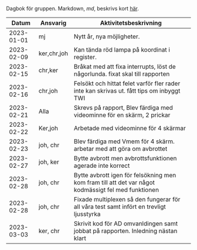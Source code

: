 Dagbok för gruppen. Markdown, *md*, beskrivs kort [här](https://liuonline.sharepoint.com/:b:/r/sites/Lisam_TSIU51_2023VT_K5/Delade%20dokument/General/Kursdokument/markdown-cheatsheet.pdf?csf=1&web=1&e=VS1JYj).



Datum        | Ansvarig   | Aktivitetsbeskrivning                                      
-------------|------------|------------------------------------------------------
2023-01-01   | mj         | Nytt år, nya möjligheter. 
2023-02-09   | ker,chr,joh| Kan tända röd lampa på koordinat i register.
2023-02-15   | chr,ker    | Bråkat med att fixa interrupts, löst de någorlunda. fixat skal till rapporten
2023-02-16   | chr,joh    | Felsökt och hittat felet varför fler rader inte kan skrivas ut. fått tips om inbyggt TWI
2023-02-21   | Alla       | Skrevs på rapport, Blev färdiga med videominne för en skärm, 2 prickar
2023-02-22   | Ker,joh    | Arbetade med videominne för 4 skärmar
2023-02-23   | joh, chr   | Blev färdiga med Vmem för 4 skärm. arbetar med att göra om avbrottet
2023-02-27   | joh, ker   | Bytte avbrott men avbrottsfunktionen agerade inte korrect
2023-02-28   | joh, chr   | Bytte avbrott igen för felsökning men kom fram till att det var något kodmässigt fel med funktionen
2023-02-28   | joh, chr   | Fixade multiplexen så den fungerar för all våra test samt infört en trevligt ljusstyrka
2023-03-03   | ker, chr   | Skrivit kod för AD omvanldingen samt jobbat på rapporten. Inledning nästan klart

